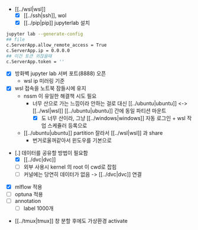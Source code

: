 - [[../wsl|wsl]]
  - [X] [[../ssh|ssh]], wol
  - [X] [[../pip|pip]] jupyterlab 설치
```sh
jupyter lab --generate-config
## file
c.ServerApp.allow_remote_access = True
c.ServerApp.ip = 0.0.0.0
## 이건 토큰 귀찮을때
c.ServerApp.token = ''
```
  - [X] 방화벽 jupyter lab 서버 포트(8888) 오픈
    - wsl ip 미러링 기준
  - [X] wsl 접속을 노트북 잠들시에 유지
    - nssm 이 유일한 해결책 시도 필요
      - 너무 산으로 가는 느낌이라 안하는 걸로 대신 [[../ubuntu|ubuntu]] <-> [[../wsl|wsl]] [[../ubuntu|ubuntu]] 간에 동일 파티션 마운트
        - [X] 도 너무 산이라, 그냥 [[../windows|windows]] 자동 로그인 + wsl 작업 스케쥴러 등록으로
    - [[../ubuntu|ubuntu]] partition 잘라서 [[../wsl|wsl]] 과 share
      - 번거로울꺼같아서 윈도우를 기본으로
  - [.] 데이터를 공유할 방법이 필요함
    - [X] [[../dvc|dvc]]
    - [ ] 외부 사용시 kernel 의 root 이 cwd로 잡힘
    - [ ] 커널에는 당연히 데이터가 없음 -> [[../dvc|dvc]] 연결
  - [X] mlflow 적용
  - [ ] optuna 적용
  - [ ] annotation
    - [ ] label 1000개
- [[../tmux|tmux]] 창 분할 후에도 가상환경 activate
